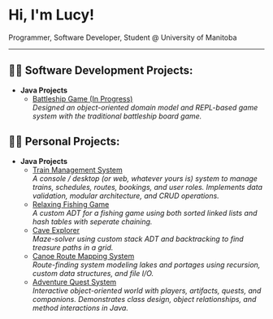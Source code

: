 # Hi, I'm Lucy!
Programmer, Software Developer, Student @ University of Manitoba

---

## 👩‍💻 Software Development Projects:

- **Java Projects**
  - [Battleship Game (In Progress)](https://github.com/kankuronma/Battleship-Game)  
    *Designed an object-oriented domain model and REPL-based game system with the traditional battleship board game.*
  
## 👩‍💻 Personal Projects:

- **Java Projects**
  - [Train Management System](https://github.com/kankuronma/Train-Management-System)  
    *A console / desktop (or web, whatever yours is) system to manage trains, schedules, routes, bookings, and user roles. Implements data validation, modular architecture, and CRUD operations.*
  - [Relaxing Fishing Game](https://github.com/kankuronma/Relaxing-Fishing-Game)  
    *A custom ADT for a fishing game using both sorted linked lists and hash tables with seperate chaining.*
  - [Cave Explorer](https://github.com/kankuronma/Cave-Explorer)  
    *Maze-solver using custom stack ADT and backtracking to find treasure paths in a grid.*
  - [Canoe Route Mapping System](https://github.com/kankuronma/Canoe-Route-Mapping-system)  
    *Route-finding system modeling lakes and portages using recursion, custom data structures, and file I/O.*
  - [Adventure Quest System](https://github.com/kankuronma/Adventure-Quest)  
    *Interactive object-oriented world with players, artifacts, quests, and companions. Demonstrates class         design, object relationships, and method interactions in Java.*


